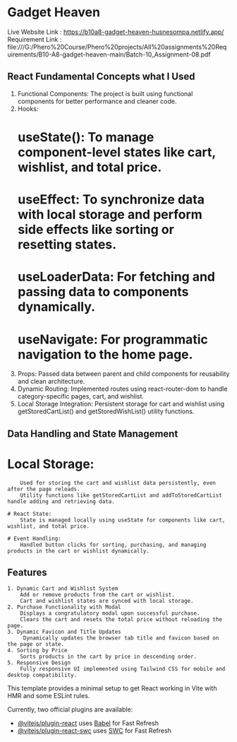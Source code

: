 # Gadget Heaven

 Live Website Link : https://b10a8-gadget-heaven-husnesompa.netlify.app/
 Requirement Link : file:///G:/Phero%20Course/Phero%20projects/All%20assignments%20Requirements/B10-A8-gadget-heaven-main/Batch-10_Assignment-08.pdf
## React Fundamental Concepts what I Used

1. Functional Components: The project is built using functional components for better performance and cleaner code.
2. Hooks:
    # useState(): To manage component-level states like cart, wishlist, and total price.
    # useEffect: To synchronize data with local storage and perform side effects like sorting or resetting states.
    # useLoaderData: For fetching and passing data to components dynamically.
    # useNavigate: For programmatic navigation to the home page.
3. Props: Passed data between parent and child components for reusability and clean architecture.
4. Dynamic Routing:
    Implemented routes using react-router-dom to handle category-specific pages, cart, and wishlist.
5. Local Storage Integration: 
    Persistent storage for cart and wishlist using getStoredCartList() and getStoredWishList() utility functions.

## Data Handling and State Management
   # Local Storage:
        Used for storing the cart and wishlist data persistently, even after the page reloads.
        Utility functions like getStoredCartList and addToStoredCartList handle adding and retrieving data.

    # React State:
        State is managed locally using useState for components like cart, wishlist, and total price.

    # Event Handling:
        Handled button clicks for sorting, purchasing, and managing products in the cart or wishlist dynamically.

## Features
    1. Dynamic Cart and Wishlist System
        Add or remove products from the cart or wishlist.
        Cart and wishlist states are synced with local storage.
    2. Purchase Functionality with Modal
        Displays a congratulatory modal upon successful purchase.
        Clears the cart and resets the total price without reloading the page.
    3. Dynamic Favicon and Title Updates
         Dynamically updates the browser tab title and favicon based on the page or state.
    4. Sorting by Price
        Sorts products in the cart by price in descending order.
    5. Responsive Design
        Fully responsive UI implemented using Tailwind CSS for mobile and desktop compatibility.









This template provides a minimal setup to get React working in Vite with HMR and some ESLint rules.

Currently, two official plugins are available:

- [@vitejs/plugin-react](https://github.com/vitejs/vite-plugin-react/blob/main/packages/plugin-react/README.md) uses [Babel](https://babeljs.io/) for Fast Refresh
- [@vitejs/plugin-react-swc](https://github.com/vitejs/vite-plugin-react-swc) uses [SWC](https://swc.rs/) for Fast Refresh

